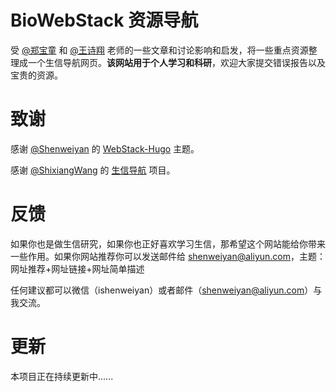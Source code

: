 # BioWebStack 资源导航

受 [@郑宝童](https://www.yuque.com/btzheng) 和 [@王诗翔](https://github.com/ShixiangWang) 老师的一些文章和讨论影响和启发，将一些重点资源整理成一个生信导航网页。**该网站用于个人学习和科研**，欢迎大家提交错误报告以及宝贵的资源。

# 致谢

感谢 [@Shenweiyan](https://github.com/shenweiyan) 的 [WebStack-Hugo](https://github.com/shenweiyan/webstack-hugo) 主题。

感谢 [@ShixiangWang](https://github.com/ShixiangWang) 的 [生信导航](https://github.com/BioSisyphus/guide) 项目。


# 反馈

如果你也是做生信研究，如果你也正好喜欢学习生信，那希望这个网站能给你带来一些作用。如果你网站推荐你可以发送邮件给 [shenweiyan@aliyun.com](http://mail.qq.com/cgi-bin/qm_share?t=qm_mailme&email=shenweiyan@aliyun.com)，主题：网址推荐+网址链接+网址简单描述

任何建议都可以微信（ishenweiyan）或者邮件（[shenweiyan@aliyun.com](http://mail.qq.com/cgi-bin/qm_share?t=qm_mailme&email=shenweiyan@aliyun.com)）与我交流。

# 更新
本项目正在持续更新中......
